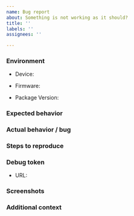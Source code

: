 ```yaml
---
name: Bug report
about: Something is not working as it should?
title: ''
labels: ''
assignees: ''

---
```


### Environment
<!-- Your device manufacturer and model -->
- Device:  
<!-- Stock or custom firmware? Please mention which -->
- Firmware:  
<!-- Use 'opkg list-installed pi-hole*' command to get it -->
- Package Version:  

### Expected behavior

<!-- A clear and concise description of what you expected to happen. -->

### Actual behavior / bug

<!-- A clear and concise description of what is happening instead. -->

### Steps to reproduce

<!--
1. Go to '...'
2. Click on '....'
3. Scroll down to '....'
4. See error
-->

### Debug token
<!-- 
Token generated by running `pihole -d` command.
The token is displayed at the end of the debug process if you allow the upload of the log file.
Uploaded logs are not publicly accessible and are automatically deleted after 48 hours.
-->
- URL:  

### Screenshots

<!-- If applicable, add screenshots to help explain your problem. -->

### Additional context

<!-- Add any other context about the problem here. -->
